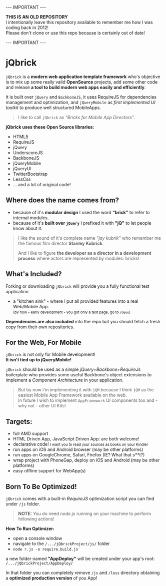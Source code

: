 --- IMPORTANT ---

**THIS IS AN OLD REPOSITORY**  
I intentionally leave this repository available to remember me how I was coding back in 2012!  
Please don't clone or use this repo because is certainly out of date!

--- IMPORTANT ---  



jQbrick
===========


`jQbrick` is a **modern web application template framework** who's objective is to mix up 
some really valid **OpenSource** projects, add some other code and release **a tool to 
build modern web apps easily and efficiently**.

It is built over `jQuery` and `BackboneJS`, it uses RequireJS for dependencies
management and optimization, and `jQueryMobile` as _first implemented UI toolkit_ 
to produce well structured MobileApps.

> I like to call `jQbrick` as _"Bricks for Mobile App Directors"_.

**jQbrick uses these Open Source libraries:**

- HTML5
- RequireJS
- jQuery
- UnderscoreJS
- BackboneJS
- jQueryMobile
- jQueryUI
- TwitterBootstrap
- LessCss
- ... and a lot of original code!



## Where does the name comes from?

- because of it's **modular design** I used the word **"brick"** to refer to 
  internal modules.
- because of it's **built over `jQuery`** I prefixed it with **"jQ"** to let people 
  know about it.

> I like the sound of it's complete name *"jay kubrik"* who remember me  
> the famous film director **Stanley Kubrick**.
> 
> And I like to figure **the developer as a director in a development process**
> where actors are represented by modules: bricks!




## What's Included?

Forking or downloading `jQbrick` will provide you a fully functional test application
- a "kitchen sink" - where I put all provided features into a real Web/Mobile App.  
<small>(by now - early development - you got only a test page, go to `/demo`)</small>

**Dependencies are also included** into the repo but you should fetch a fresh copy
from their own repositories.



## For the Web, For Mobile

`jQbrick` is not only for Mobile development!  
**It isn't tied up to jQueryMobile!**

`jQbrick` should be used as a simple _jQuery+Backbone+RequireJs_ boilerplate who
provides some useful Backbone's object extensions to implement a _Component Architecture_ 
in your application.

> But by now i'm implementing it with `jQM` because I think `jQM` as the easiest 
> Mobile App Framework available on the web.  
> In future I wish to implement `AppFramework` UI components too and - why not - 
> other UI Kits!




## Targets:
- full AMD support
- HTML Driven App, JavaScript Driven App: are both welcome!
- declarative code! <small>I want you to read your sources as books on your Kindle!</small>
- run apps on iOS and Android browser (may be other platforms)
- run apps on GoogleChrome, Safari, Firefox (IE? What that s**t?)
- wrap project with PhoneGap, deploy on iOS and Android (may be other platforms)
- easy offline support for WebApp(s)





## Born To Be Optimized!
`jQbrick` comes with a built-in _RequireJS_ optimization script you can find 
under `/js` folder.

> **NOTE:** You do need _node.js_ running on your machine to perform following actions!

**How To Run Optimizer:**

- open a console window 
- navigate to the `/.../jQbrickProject/js/` folder
- `node r.js -o require.build.js`

a new folder named **"AppDeploy"** will be created under your app's root:  
`/.../jQbrickProject/AppDeploy/`

In that folder you can completely remove `/js` and `/less` directory obtaining a **optimized
production version** of you App!




